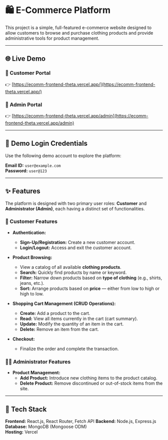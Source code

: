 # 🛍️ E-Commerce Platform

This project is a simple, full-featured e-commerce website designed to allow customers to browse and purchase clothing products and provide administrative tools for product management.

---

## 🌐 Live Demo

### 🛒 Customer Portal  
👉 [https://ecomm-frontend-theta.vercel.app/](https://ecomm-frontend-theta.vercel.app/)

### 🔧 Admin Portal  
👉 [https://ecomm-frontend-theta.vercel.app/admin](https://ecomm-frontend-theta.vercel.app/admin)

---

## 🔑 Demo Login Credentials

Use the following demo account to explore the platform:

**Email ID:** `user@example.com`  
**Password:** `user@123`

---

## ✨ Features

The platform is designed with two primary user roles: **Customer** and **Administrator (Admin)**, each having a distinct set of functionalities.

### 🧍 Customer Features

* **Authentication:**
  * **Sign-Up/Registration:** Create a new customer account.
  * **Login/Logout:** Access and exit the customer account.

* **Product Browsing:**
  * View a catalog of all available **clothing products**.
  * **Search:** Quickly find products by name or keyword.
  * **Filter:** Narrow down products based on **type of clothing** (e.g., shirts, jeans, etc.).
  * **Sort:** Arrange products based on **price** — either from low to high or high to low.

* **Shopping Cart Management (CRUD Operations):**
  * **Create:** Add a product to the cart.
  * **Read:** View all items currently in the cart (cart summary).
  * **Update:** Modify the quantity of an item in the cart.
  * **Delete:** Remove an item from the cart.

* **Checkout:**
  * Finalize the order and complete the transaction.


### 🧑‍💼 Administrator Features

* **Product Management:**
  * **Add Product:** Introduce new clothing items to the product catalog.
  * **Delete Product:** Remove discontinued or out-of-stock items from the site.

---

## 🧠 Tech Stack

**Frontend:** React.js, React Router, Fetch API
**Backend:** Node.js, Express.js  
**Database:** MongoDB (Mongoose ODM)  
**Hosting:** Vercel